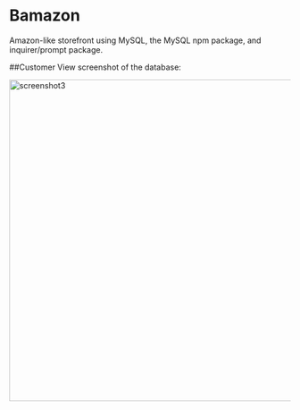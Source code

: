 # Bamazon

Amazon-like storefront using MySQL, the MySQL npm package, and inquirer/prompt package.

##Customer View screenshot of the database:

<img width="576" alt="screenshot3" src="https://cloud.githubusercontent.com/assets/18274079/17267537/df8a6438-55d9-11e6-8703-3c73bb3d46a7.png">
  

